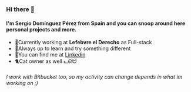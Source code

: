 ### Hi there 👋

#### I'm Sergio Domínguez Pérez from Spain and you can snoop around here personal projects and more. 

* 💼Currently working at **Lefebvre el Derecho** as Full-stack
* 🪬Always up to learn and try something different
* 🔎You can find me at [Linkedin](https://www.linkedin.com/in/sergiodominguezperez/)
* 🐈Cat owner as well ᓚᘏᗢ

###### *I work with Bitbucket too, so my activity can change depends in what im working on ;)*
